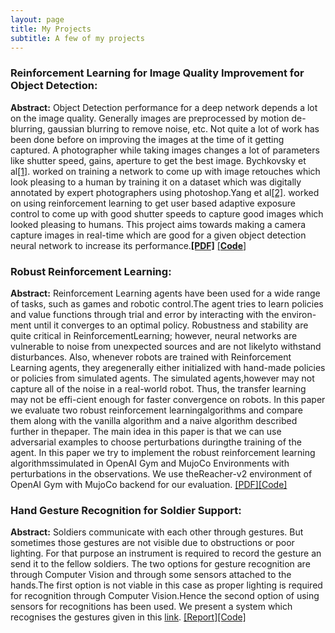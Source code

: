 ```yaml
---
layout: page
title: My Projects
subtitle: A few of my projects
---
```


### Reinforcement Learning for Image Quality Improvement for Object Detection:
**Abstract:** Object Detection performance for a deep network depends a lot on the image quality. Generally images are preprocessed by motion de-blurring, gaussian blurring to remove noise, etc. Not quite a lot of work has been done before on improving the images at the time of it getting captured. A photographer while taking images changes a lot of parameters like shutter speed, gains, aperture to get the best image. Bychkovsky et al[[1]](http://people.csail.mit.edu/vladb/photoadjust/db_imageadjust.pdf). worked on training a network to come up with image retouches which look pleasing to a human by training it on a dataset which was digitally annotated by expert photographers using photoshop.Yang et al[[2]](https://arxiv.org/pdf/1803.02269.pdf). worked on using reinforcement learning to get user based adaptive exposure control to come up with good shutter speeds to capture good images which looked pleasing to humans. This project aims towards making a camera capture images in real-time which are good for a given object detection neural network to increase its performance.[**[PDF]**](https://drive.google.com/file/d/1RDYVBnBJZoxxKoaK5inetT7FC4paKiWF/view?usp=sharing) [[**Code**]](https://github.com/nsidn98/Reinforcement-Learning-for-Object-Detection)

### Robust Reinforcement Learning:
**Abstract:** Reinforcement Learning agents have been used for a wide range of tasks, such as games and robotic control.The agent tries to learn policies and value functions through trial and error by interacting with the environ-ment until it converges to an optimal policy.  Robustness and stability are quite critical in ReinforcementLearning;  however,  neural networks are vulnerable to noise from unexpected sources and are not likelyto withstand disturbances. Also, whenever robots are trained with Reinforcement Learning agents, they aregenerally either initialized with hand-made policies or policies from simulated agents. The simulated agents,however may not capture all of the noise in a real-world robot.  Thus, the transfer learning may not be effi-cient enough for faster convergence on robots. In this paper we evaluate two robust reinforcement learningalgorithms and compare them along with the vanilla algorithm and a naive algorithm described further in thepaper.  The main idea in this paper is that we can use adversarial examples to choose perturbations duringthe training of the agent.  In this paper we try to implement the robust reinforcement learning algorithmssimulated in OpenAI Gym and MujoCo Environments with perturbations in the observations.  We use theReacher-v2 environment of OpenAI Gym with MujoCo backend for our evaluation.
[[PDF]](https://drive.google.com/file/d/1fzDxQJYzN-v4l-awmIjove0WJ48IAj6u/view?usp=sharing)[[Code]](https://github.com/nsidn98/Robust-Reinforcement-Learning)

### Hand Gesture Recognition for Soldier Support:
**Abstract:** Soldiers communicate with each other through gestures. But sometimes those gestures are not visible due to obstructions or poor lighting. For that purpose an instrument is required to record the gesture an send it to the fellow soldiers. The two options for gesture recognition are through Computer Vision and through some sensors attached to the hands.The first option is not viable in this case as proper lighting is required for recognition through Computer Vision.Hence the second option of using sensors for recognitions has been used. We present a system which recognises the gestures given in this [link](https://github.com/nsidn98/Gesture-Recognition/blob/master/Images/gestures.jpg).
[[Report]](https://drive.google.com/file/d/1Vw7xBwsjx5okLN7sJ4Q8k8N7nNTvD9QH/view?usp=sharing)[[Code]](https://github.com/nsidn98/Gesture-Recognition)
